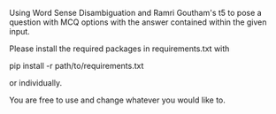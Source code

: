 Using Word Sense Disambiguation and Ramri Goutham's t5 to pose a question with MCQ options with the answer contained within the given input.

Please install the required packages in requirements.txt with

pip install -r path/to/requirements.txt

or individually.

You are free to use and change whatever you would like to.